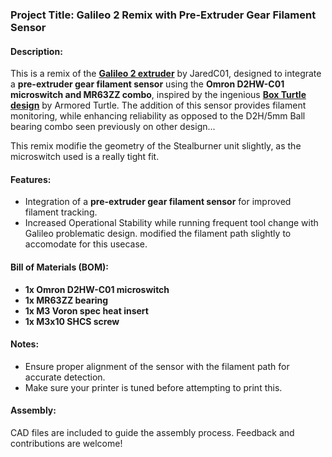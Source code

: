 ### Project Title: Galileo 2 Remix with Pre-Extruder Gear Filament Sensor

#### Description:
This is a remix of the [**Galileo 2 extruder**](https://github.com/JaredC01/Galileo2) by JaredC01, designed to integrate a **pre-extruder gear filament sensor** using the **Omron D2HW-C01 microswitch and MR63ZZ combo**, inspired by the ingenious [**Box Turtle design**](https://github.com/ArmoredTurtle/BoxTurtle) by Armored Turtle. The addition of this sensor provides filament monitoring, while enhancing reliability as opposed to the D2H/5mm Ball bearing combo seen previously on other design...

This remix modifie the geometry of the Stealburner unit slightly, as the microswitch used is a really tight fit.

#### Features:
- Integration of a **pre-extruder gear filament sensor** for improved filament tracking.
- Increased Operational Stability while running frequent tool change with Galileo problematic design. modified the filament path slightly to accomodate for this usecase.

#### Bill of Materials (BOM):
- **1x Omron D2HW-C01 microswitch**
- **1x MR63ZZ bearing**
- **1x M3 Voron spec heat insert**
- **1x M3x10 SHCS screw**

#### Notes:
- Ensure proper alignment of the sensor with the filament path for accurate detection.
- Make sure your printer is tuned before attempting to print this.

#### Assembly:
CAD files are included to guide the assembly process. Feedback and contributions are welcome!
